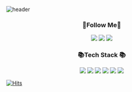 ![header](https://capsule-render.vercel.app/api?type=waving&color=gradient&height=120&animation=fadeIn&section=footer&text=🙇‍♂️🙇‍♂️&fontAlign=70)


<h3 align="center">👀Follow Me👀</h3>
<p align="center">
<a href="https://jinudmjournal.tistory.com" target="_blank"><img src="https://img.shields.io/badge/Tech Blog-00ACC1?style=flat-square&logo=tistory&logoColor=white"/></a>
<a href="https://endurable-doom-908.notion.site/Jinwoo-Kim-ba88c2c3e87a4a16b5ed402bf501dea4" target="_blank"><img src="https://img.shields.io/badge/Portfolio-00ACC1?style=flat-square&logo=readme&logoColor=black"/></a>
<a href="mailto:jinwoo3661@naver.com" target="_blank"><img src="https://img.shields.io/badge/Mail-00ACC1?style=flat-square&logo=naver&logoColor=03C75A"/></a>
</p>

<h3 align="center">📚Tech Stack 📚</h3>

<p align="center">
  <img src="https://img.shields.io/badge/Android-3DDC84?style=flat-square&logo=android&logoColor=white"> 
  <img src="https://img.shields.io/badge/kotlin-7F52FF?style=flat-square&logo=kotlin&logoColor=white">
  <img src="https://img.shields.io/badge/Jetpack Compose-67C52A?style=flat-square&logo=jetpackcompose&logoColor=white"> 
  <img src="https://img.shields.io/badge/Python-3766AB?style=flat-square&logo=Python&logoColor=white">
  <img src="https://img.shields.io/badge/Django-092E20?style=flat-square&logo=django&logoColor=white">
  <img src="https://img.shields.io/badge/git-F05032?style=flat-square&logo=git&logoColor=white">
</p>

<!--
[![Solved.ac Profile](http://mazassumnida.wtf/api/v2/generate_badge?boj=wlsdn5116)](https://solved.ac/백준아이디/)
-->

[![Hits](https://hits.seeyoufarm.com/api/count/incr/badge.svg?url=https%3A%2F%2Fgithub.com%2Fdkssud8150%2F&count_bg=%232AB4E5D6&title_bg=%23555555&icon=&icon_color=%23E7E7E7&title=views&edge_flat=false)](https://hits.seeyoufarm.com)
